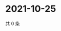 # 2021-10-25

共 0 条

<!-- BEGIN -->
<!-- 最后更新时间 Mon Oct 25 2021 04:14:59 GMT+0800 (China Standard Time) -->

<!-- END -->
